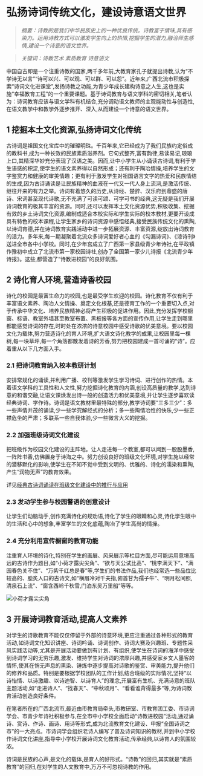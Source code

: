 # 弘扬诗词传统文化，建设诗意语文世界

>*摘要：诗教的是我们中华民族史上的一种优良传统。诗教富于情味,具有感染力。运用诗教方式可以激发学生向上的热情,挖掘学生的潜力,融洽师生感情,建设一个诗意的语文世界。*
 
>*关键词：诗教艺术 素质教育 诗意语文*

中国自古即是一个注重诗教的国家,两千多年前,大教育家孔子就提出诗教,认为“不学诗无以言”“诗可以兴、可以观、可以群、可以怨”。近年来,广西北流市积极探索“诗词文化进课堂”,发扬诗教之功能,为青少年成长建构诗意之人生,这也是实施“幸福教育工程”的一个重要课题。基于诗词教育与语文学科的密切相关,笔者认为：诗词教育应该与语文学科有机结合,充分调动语文教师的主观能动性与创造性,在语文教学中和教学外逐步推开、深入,从而建设一个诗意的语文世界。

## 1 挖掘本土文化资源,弘扬诗词文化传统

古诗词是祖国文化宝库中的璀璨明珠。千百年来,它已经成为了我们民族约定俗成的教科书,成为一种长效的民族素质滋养剂。它句式整齐,富有韵律,易读易记,琅琅上口,其精深华妙充分表现了汉语之美。因而,让中小学生从小诵读古诗词,有利于学生语感的积淀,使学生的语文素养得以自然形成；还有利于陶冶情操,培养学生的文字鉴赏力和健康的审美情趣；更有利于激发学生对祖国语言文字的热爱和民族情结的生成,因为古诗诵读是让民族精神的血液在一代又一代人身上流淌,是激活传统、继往开来的有力之举。诗词有着悠久的历史,从诗经、楚辞、汉乐府到鼎盛的唐诗、宋词甚至现代诗歌,无不充满了可读可颂、可学可书的经典,这无疑是我们开展诗词教育的极其丰富的资源。同时,还可以发挥本土文化资源优势,积极收集、挖掘有效的乡土诗词文化资源,编制成适合本校实际和学生实际的校本教材,更要开设成具有特色的校本课程,让学生家乡的诗词资源中感悟经典,接受民族传统文化的熏陶,以诗词育德,并在诗词教育实践活动中进一步拓展资源、丰富资源,绽放出诗词教育的活力。多年来,每一期凝聚着北流众多诗词爱好者心血的《勾漏诗词》、《漆诗刊》送进全市各中小学校。同时,在少年宫成立了广西第一家县级青少年诗社,在平政镇作豫初中成立了北流市第一家校园诗社,创办了全国第一家少儿诗报《北流青少年诗报》。这些,都营造了“诗教进校园”的良好氛围。

## 2 诗化育人环境,营造诗香校园

诗化的校园是最富生命力的校园,也是最受学生欢迎的校园。诗化教育不仅有利于丰富语文素养、陶冶人文情操、奠定文化根基,还是德育工作的一个重要切入点,对于传承中华文化、培养民族精神必将产生积极的促进作用。因此,充分发挥学校橱窗、标语、教室外墙甚至教室布置、黑板报等各方面的宣传作用,让学生走到哪里都能感觉诗词的存在,时时处在浓浓的诗意校园中感受诗歌的优美意境。要以校园文化为载体,努力营造诗化的育人环境,扩大语文诗化教学的成果,让校园里每一棵树,每一块草坪,每一个角落都散发着诗的芳香,努力把校园建成一首可诵的“诗”。应着重从以下几方面入手。

### 2.1 把诗词教育纳入校本教研计划

安排常规化的诵读,并利用广播、校刊等激发学生学习诗词、进行创作的热情。本着语文学科的工具性和人文性,努力挖掘诗化教育的内涵,创设高质量的教学,达到诗意的和谐交融,让语文课焕发出诗一般的创造活力和优美意境,并让学生逐步喜欢读经典诗词、学作诗。诗词是语文教材里最特殊的部分,教学诗词要“三多三少”：多一些声情并茂的诵读,少一些学究解经式的分析；多一些陶情冶性的快乐,少一些正襟危坐的严肃；多联系一些自我体验,少一些微言大义的挖掘。

### 2.2 加强班级诗词文化建设

把班级作为校园文化建设的主阵地。让人走进每一个教室,都可以闻到一股股墨香,一阵阵书香,仿佛置身于诗海之中。努力创设良好的班级文化环境,对学生施以经常的潜移默化的影响,使学生在不知不觉中受到文明的、优雅的、诗化的濡染和熏陶,产生“润物无声”的教育效果。

详见[经典古诗词诵读在班级文化建设中的推行与应用](https://wenku.baidu.com/view/e5d8df7bc4da50e2524de518964bcf84b9d52da5.html)

### 2.3 发动学生参与校园警语的创意设计

让学生们动脑动手,创作充满诗化的规劝语,诗化了学生的眼睛和心灵,诗化学生眼中的生活和心中的想象,丰富学生的文化底蕴,陶冶了学生高尚的情操。

### 2.4 充分利用宣传橱窗的教育功能

注重育人环境的诗化,特别在学生的画展、风采展示等栏目方面,尽可能运用意境高远的古诗作为题目,如“小荷才露尖尖角”、“欲与天公试比高”、“桃李满天下”、“满园春色关不住”、“万紫千红总是春”等,学生们的书法作品,我们也经常选一些品位比较高的、脍炙人口的古诗文,如“横眉冷对千夫指,俯首甘为孺子牛”、“明月松间照,清泉石上流”、“窗含西岭千秋雪,门泊东吴万里船”等等。
 
![小荷才露尖尖角](http://m1ttwoch.github.io/timg.jpg)

## 3 开展诗词教育活动,提高人文素养

对学生的诗歌教育不能仅仅停留于外部的诗意环境,更应注重通过各种形式的教育活动,如诗词文化知识讲座、诗词吟诵、诗词创作、诗词大赛及兴趣班、专题性采风实践活动等,尤其是开展活动要做到有计划、有组织,使学生在诗词的海洋中感受到诗词学习的无穷乐趣,激发、维持学生对诗词的浓厚兴趣,并感受家乡文人墨客的情怀,使其在悄无声息的熏染、锤炼中逐步提高对诗歌的鉴赏、审美能力,提升他们的修养和品质。特别是要根据学校团队的工作计划,结合班级的实际情况,坚持“以诗怡情、以诗激趣、以诗迪智、以诗育人”的理念,开展富有生机、充满诗意的班队主题活动,如“走进诗人”、“找春天”、“中秋颂月”、“看看谁背得最多”等,为诗词教育活动创造良好条件。

在笔者所在的广西北流市,最近由市教育局牵头,市教研室、市教育团工委、市诗词学会、市青少年诗社积极参与,在全市中小学校全面启动“诗教进校园”活动,通过诵诗、赏诗、作诗、画诗、用诗等形式,成为北流教育文化建设、申报“全国诗词之市”的一大亮点。市诗词学会组织老诗人编写了普及诗词知识的教材,并到中小学校作诗词文化讲座,指导中小学校开展诗词文化教育活动,传承经典,以诗育人的氛围较浓。

诗词是民族的心声,是文化的载体,是育人的好形式。“诗教”的回归,其实就是“素质教育”的回归,在对学生的人文教育中,万万不可忽视诗教的作用。
